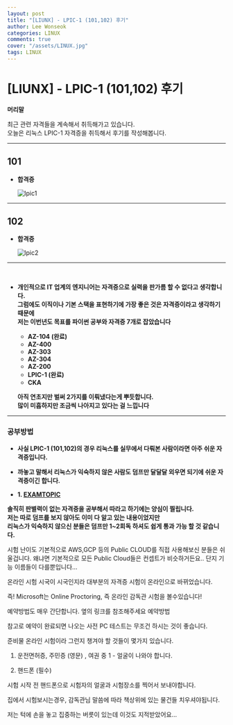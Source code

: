 ```yaml
---
layout: post
title: "[LIUNX] - LPIC-1 (101,102) 후기"
author: Lee Wonseok
categories: LINUX
comments: true
cover: "/assets/LINUX.jpg"
tags: LINUX
---
```




# [LIUNX] - LPIC-1 (101,102) 후기

**머리말**  

최근 관련 자격들을 계속해서 취득해가고 있습니다.  
오늘은 리눅스 LPIC-1 자격증을 취득해서 후기를 작성해봅니다.  

---

## **101**

* **합격증**

    ![lpic1](https://user-images.githubusercontent.com/69498804/104270806-c172da00-54dc-11eb-9027-90b619583c45.jpg)

----

## **102**

* **합격증**

    ![lpic2](https://user-images.githubusercontent.com/69498804/104270861-dea7a880-54dc-11eb-9107-8adb0b8aed7b.jpg)

----

<br/>


* **개인적으로 IT 업계의 엔지니어는 자격증으로 실력을 판가름 할 수 없다고 생각합니다.**  
    **그럼에도 이직이나 기본 스택을 표현하기에 가장 좋은 것은 자격증이라고 생각하기 때문에**  
    **저는 이번년도 목표를 파이썬 공부와 자격증 7개로 잡았습니다**  

    * **AZ-104 (완료)**
    * **AZ-400**
    * **AZ-303**
    * **AZ-304**
    * **AZ-200**
    * **LPIC-1 (완료)**
    * **CKA**

    **아직 연초지만 벌써 2가지를 이뤄냈다는게 뿌듯합니다.**  
    **많이 미흡하지만 조금씩 나아지고 있다는 걸 느낍니다**

---

### **공부방법**

* **사실 LPIC-1 (101,102)의 경우 리눅스를 실무에서 다뤄본 사람이라면 아주 쉬운 자격증입니다.** 

* **까놓고 말해서 리눅스가 익숙하지 않은 사람도 덤프만 달달달 외우면 되기에 쉬운 자격증이긴 합니다.**


* **1. [EXAMTOPIC](https://www.examtopics.com/exams/)**

**솔직히 판별력이 없는 자격증을 공부해서 따라고 하기에는 양심이 찔립니다.**  
**저는 따로 덤프를 보지 않아도 이미 다 알고 있는 내용이었지만  
리눅스가 익숙하지 않으신 분들은 덤프만 1~2회독 하셔도 쉽게 통과 가능 할 것 같습니다.**



시험 난이도
기본적으로 AWS,GCP 등의 Public CLOUD를 직접 사용해보신 분들은 쉬울겁니다.
왜냐면 기본적으로 모든 Public Cloud들은 컨셉트가 비슷하거든요..
단지 기능 이름들이 다를뿐입니다…

온라인 시험
시국이 시국인지라 대부분의 자격증 시험이 온라인으로 바뀌었습니다.

즉! Microsoft는 Online Proctoring, 즉 온라인 감독관 시험을 볼수있습니다!

예약방법도 매우 간단합니다. 옆의 링크를 참조해주세요 예약방법

참고로 예약이 완료되면 나오는 사전 PC 테스트는 무조건 하시는 것이 좋습니다.

준비물
온라인 시험이라 그런지 챙겨야 할 것들이 몇가지 있습니다.

1. 운전면허증, 주민증 (영문) , 여권 중 1 - 얼굴이 나와야 합니다.

2. 핸드폰 (필수)

시험 시작 전 핸드폰으로 시험자의 얼굴과 시험장소를 찍어서 보내야합니다.

집에서 시험보시는경우, 감독관님 말씀에 따라 책상위에 있는 물건들 치우셔야됩니다.

저는 턱에 손을 놓고 집중하는 버릇이 있는데 이것도 지적받았어요…